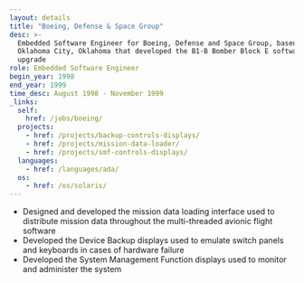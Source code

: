 ```yaml
---
layout: details
title: "Boeing, Defense & Space Group"
desc: >-
  Embedded Software Engineer for Boeing, Defense and Space Group, based in
  Oklahoma City, Oklahoma that developed the B1-B Bomber Block E software
  upgrade
role: Embedded Software Engineer
begin_year: 1998
end_year: 1999
time_desc: August 1998 - November 1999
_links:
  self:
    href: /jobs/boeing/
  projects:
    - href: /projects/backup-controls-displays/
    - href: /projects/mission-data-loader/
    - href: /projects/smf-controls-displays/
  languages:
    - href: /languages/ada/
  os:
    - href: /os/solaris/
---
```


- Designed and developed the mission data loading interface used to distribute mission data throughout the multi-threaded avionic flight software
- Developed the Device Backup displays used to emulate switch panels and keyboards in cases of hardware failure
- Developed the System Management Function displays used to monitor and administer the system

